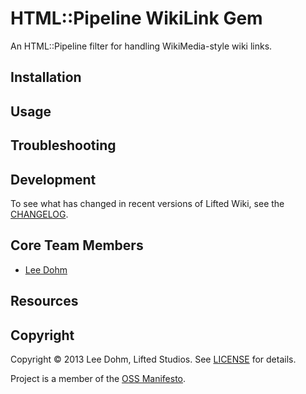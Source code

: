 <!-- 
[![Build Status](NOTE: Use something like Travis CI http://about.travis-ci.org/docs/user/getting-started/)
 -->

# HTML::Pipeline WikiLink Gem

An HTML::Pipeline filter for handling WikiMedia-style wiki links.

## Installation

## Usage

## Troubleshooting

## Development

To see what has changed in recent versions of Lifted Wiki, see the [CHANGELOG](https://github.com/lifted-studios/html-pipeline-wiki-link/blob/master/CHANGELOG.md).

## Core Team Members

* [Lee Dohm](https://github.com/lee-dohm/)

## Resources

<!-- ### Other questions

Feel free to chat with the Lifted Wiki core team (and many other users) on IRC in the  [#project](irc://irc.freenode.net/project) channel on Freenode, or via email on the [Project mailing list]().
 -->

## Copyright

Copyright © 2013 Lee Dohm, Lifted Studios. See [LICENSE](https://github.com/lifted-studios/html-pipeline-wiki-link/blob/master/LICENSE.md) for details.

Project is a member of the [OSS Manifesto](http://ossmanifesto.com/).
